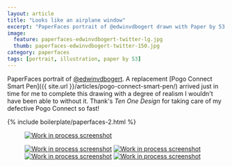 ```yaml
---
layout: article
title: "Looks like an airplane window"
excerpt: "PaperFaces portrait of @edwinvdbogert drawn with Paper by 53 on an iPad."
image: 
  feature: paperfaces-edwinvdbogert-twitter-lg.jpg
  thumb: paperfaces-edwinvdbogert-twitter-150.jpg
category: paperfaces
tags: [portrait, illustration, paper by 53]
---
```


PaperFaces portrait of [@edwinvdbogert](http://twitter.com/edwinvdbogert). A replacement [Pogo Connect Smart Pen]({{ site.url }}/articles/pogo-connect-smart-pen/) arrived just in time for me to complete this drawing with a degree of realism I wouldn't have been able to without it. Thank's *Ten One Design* for taking care of my defective Pogo Connect so fast!

{% include boilerplate/paperfaces-2.html %}

<figure>
	<a href="{{ site.url }}/images/paperfaces-edwinvdbogert-process-1-lg.jpg"><img src="{{ site.url }}/images/paperfaces-edwinvdbogert-process-1-600.jpg" alt="Work in process screenshot"></a>
</figure>

<figure class="half">
	<a href="{{ site.url }}/images/paperfaces-edwinvdbogert-process-2-lg.jpg"><img src="{{ site.url }}/images/paperfaces-edwinvdbogert-process-2-600.jpg" alt="Work in process screenshot"></a>
	<a href="{{ site.url }}/images/paperfaces-edwinvdbogert-process-3-lg.jpg"><img src="{{ site.url }}/images/paperfaces-edwinvdbogert-process-3-600.jpg" alt="Work in process screenshot"></a>
	<a href="{{ site.url }}/images/paperfaces-edwinvdbogert-process-4-lg.jpg"><img src="{{ site.url }}/images/paperfaces-edwinvdbogert-process-4-600.jpg" alt="Work in process screenshot"></a>
	<a href="{{ site.url }}/images/paperfaces-edwinvdbogert-process-5-lg.jpg"><img src="{{ site.url }}/images/paperfaces-edwinvdbogert-process-5-600.jpg" alt="Work in process screenshot"></a>
</figure>